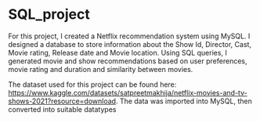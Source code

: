 # SQL_project
For this project, I created a Netflix recommendation system using MySQL. I designed a database to store information about the Show Id, Director, Cast, Movie rating, Release date and Movie location. Using SQL queries, I generated movie and show recommendations based on user preferences, movie rating and duration and similarity between movies.  

The dataset used for this project can be found here:[ ](https://www.kaggle.com/datasets/satpreetmakhija/netflix-movies-and-tv-shows-2021?resource=download)https://www.kaggle.com/datasets/satpreetmakhija/netflix-movies-and-tv-shows-2021?resource=download. The data was imported into MySQL, then converted into suitable datatypes

